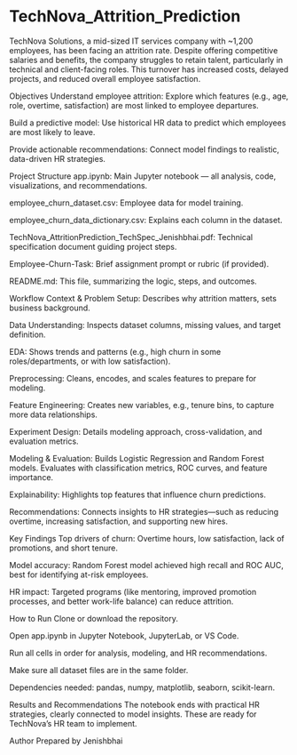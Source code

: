 # TechNova_Attrition_Prediction
TechNova Solutions, a mid-sized IT services company with ~1,200 employees, has been facing an attrition rate. Despite offering competitive salaries and benefits, the company struggles to retain talent, particularly in technical and client-facing roles. This turnover has increased costs, delayed projects, and reduced overall employee satisfaction.

Objectives
Understand employee attrition: Explore which features (e.g., age, role, overtime, satisfaction) are most linked to employee departures.

Build a predictive model: Use historical HR data to predict which employees are most likely to leave.

Provide actionable recommendations: Connect model findings to realistic, data-driven HR strategies.

Project Structure
app.ipynb: Main Jupyter notebook — all analysis, code, visualizations, and recommendations.

employee_churn_dataset.csv: Employee data for model training.

employee_churn_data_dictionary.csv: Explains each column in the dataset.

TechNova_AttritionPrediction_TechSpec_Jenishbhai.pdf: Technical specification document guiding project steps.

Employee-Churn-Task: Brief assignment prompt or rubric (if provided).

README.md: This file, summarizing the logic, steps, and outcomes.

Workflow
Context & Problem Setup: Describes why attrition matters, sets business background.

Data Understanding: Inspects dataset columns, missing values, and target definition.

EDA: Shows trends and patterns (e.g., high churn in some roles/departments, or with low satisfaction).

Preprocessing: Cleans, encodes, and scales features to prepare for modeling.

Feature Engineering: Creates new variables, e.g., tenure bins, to capture more data relationships.

Experiment Design: Details modeling approach, cross-validation, and evaluation metrics.

Modeling & Evaluation: Builds Logistic Regression and Random Forest models. Evaluates with classification metrics, ROC curves, and feature importance.

Explainability: Highlights top features that influence churn predictions.

Recommendations: Connects insights to HR strategies—such as reducing overtime, increasing satisfaction, and supporting new hires.

Key Findings
Top drivers of churn: Overtime hours, low satisfaction, lack of promotions, and short tenure.

Model accuracy: Random Forest model achieved high recall and ROC AUC, best for identifying at-risk employees.

HR impact: Targeted programs (like mentoring, improved promotion processes, and better work-life balance) can reduce attrition.

How to Run
Clone or download the repository.

Open app.ipynb in Jupyter Notebook, JupyterLab, or VS Code.

Run all cells in order for analysis, modeling, and HR recommendations.

Make sure all dataset files are in the same folder.

Dependencies needed: pandas, numpy, matplotlib, seaborn, scikit-learn.

Results and Recommendations
The notebook ends with practical HR strategies, clearly connected to model insights. These are ready for TechNova’s HR team to implement.

Author
Prepared by Jenishbhai
